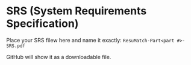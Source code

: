 # SRS (System Requirements Specification)

Place your SRS filew here and name it exactly:
`ResuMatch-Part<part #>-SRS.pdf`

GitHub will show it as a downloadable file.
